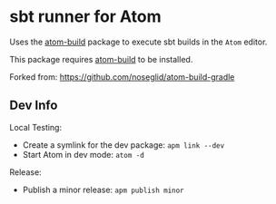# sbt runner for Atom



Uses the [atom-build](https://github.com/noseglid/atom-build) package to execute sbt builds in the `Atom` editor.

This package requires [atom-build](https://github.com/noseglid/atom-build) to be installed.

Forked from: https://github.com/noseglid/atom-build-gradle


Dev Info
--------

Local Testing:

* Create a symlink for the dev package: `apm link --dev`
* Start Atom in dev mode: `atom -d`

Release:

* Publish a minor release: `apm publish minor`
